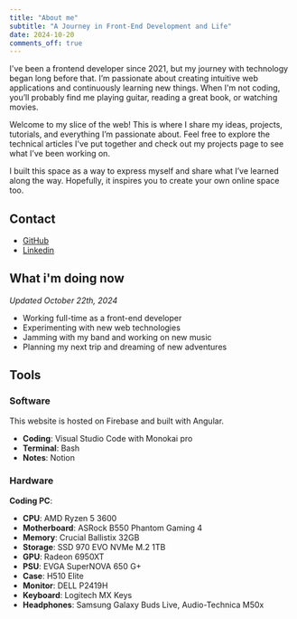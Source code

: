 ```yaml
---
title: "About me"
subtitle: "A Journey in Front-End Development and Life"
date: 2024-10-20
comments_off: true
---
```


I've been a frontend developer since 2021, but my journey with technology began long before that. I’m passionate about creating intuitive web applications and continuously learning new things. When I'm not coding, you’ll probably find me playing guitar, reading a great book, or watching movies.

Welcome to my slice of the web! This is where I share my ideas, projects, tutorials, and everything I’m passionate about. Feel free to explore the technical articles I've put together and check out my projects page to see what I’ve been working on.

I built this space as a way to express myself and share what I’ve learned along the way. Hopefully, it inspires you to create your own online space too.


## Contact

- [GitHub](https://github.com/davide-lombardo)
- [Linkedin](https://www.linkedin.com/in/lombardo-davide/)

## What i'm doing now
*Updated October 22th, 2024*

- Working full-time as a front-end developer
- Experimenting with new web technologies
- Jamming with my band and working on new music
- Planning my next trip and dreaming of new adventures


## Tools

### Software
This website is hosted on Firebase and built with Angular.

- **Coding**: Visual Studio Code with Monokai pro
- **Terminal**: Bash
- **Notes**: Notion

### Hardware
**Coding PC**:

- **CPU**: AMD Ryzen 5 3600
- **Motherboard**: ASRock B550 Phantom Gaming 4
- **Memory**: Crucial Ballistix 32GB
- **Storage**: SSD 970 EVO NVMe M.2 1TB
- **GPU**: Radeon 6950XT
- **PSU**: EVGA SuperNOVA 650 G+
- **Case**: H510 Elite
- **Monitor**: DELL P2419H
- **Keyboard**: Logitech MX Keys
- **Headphones**: Samsung Galaxy Buds Live, Audio-Technica M50x

